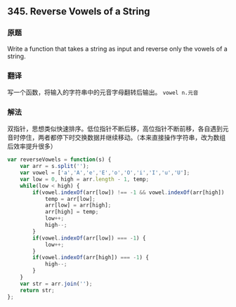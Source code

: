 ## 345. Reverse Vowels of a String
### 原题
Write a function that takes a string as input and reverse only the vowels of a string.
### 翻译
写一个函数，将输入的字符串中的元音字母翻转后输出。
`vowel n.元音`
### 解法
双指针，思想类似快速排序。低位指针不断后移，高位指针不断前移，各自遇到元音时停住，两者都停下时交换数据并继续移动。（本来直接操作字符串，改为数组后效率提升很多）
```javascript
var reverseVowels = function(s) {
    var arr = s.split('');
    var vowel = ['a','A','e','E','o','O','i','I','u','U'];
    var low = 0, high = arr.length - 1, temp;
    while(low < high) {
        if(vowel.indexOf(arr[low]) !== -1 && vowel.indexOf(arr[high]) !== -1) {
            temp = arr[low];
            arr[low] = arr[high];
            arr[high] = temp;
            low++;
            high--;
        }
        if(vowel.indexOf(arr[low]) === -1) {
            low++;
        }
        if(vowel.indexOf(arr[high]) === -1) {
            high--;
        }
    }
    var str = arr.join('');
    return str;
};
```